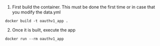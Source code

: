 1. First build the container. This must be done the first time or in case that you modify the data.yml

``` docker build -t oauthv1_app . ```

2. Once it is built, execute the app

``` docker run --rm oauthv1_app ```
